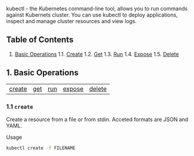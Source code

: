 kubectl - the Kubernetes command-line tool, allows you to run commands against Kubernets cluster. You can use kubectl to deploy applications, inspect and manage cluster resources and view logs. 

## Table of Contents 
  1. [Basic Operations](#1-basic-operations)
    1.1. [Create](#11-create)
    1.2. [Get](#12-get)
    1.3. [Run](#13-run)
    1.4. [Expose](#14-expose)
    1.5. [Delete](#15-delete)

## 1. Basic Operations
<table>
    <tr>
	<td><a href="#1.1-create">create</a></td>
	<td><a href="#1.2-get">get</a></td>
	<td><a href="#1.3-run">run</a></td>
	<td><a href="#1.4-expose">expose</a></td>
	<td><a href="#1.5-delete">delete</a></td>
    </tr>
</table>

### 1.1  `create`
Create a resource from a file or from stdin. Acceted formats are JSON and YAML.

Usage
```bash
kubectl create -f FILENAME 
